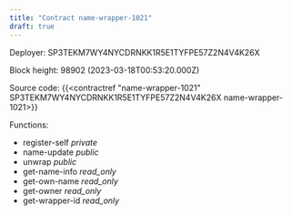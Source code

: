 ```yaml
---
title: "Contract name-wrapper-1021"
draft: true
---
```

Deployer: SP3TEKM7WY4NYCDRNKK1R5E1TYFPE57Z2N4V4K26X


 



Block height: 98902 (2023-03-18T00:53:20.000Z)

Source code: {{<contractref "name-wrapper-1021" SP3TEKM7WY4NYCDRNKK1R5E1TYFPE57Z2N4V4K26X name-wrapper-1021>}}

Functions:

* register-self _private_
* name-update _public_
* unwrap _public_
* get-name-info _read_only_
* get-own-name _read_only_
* get-owner _read_only_
* get-wrapper-id _read_only_
